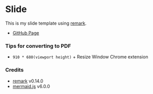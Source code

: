 Slide
===

This is my slide template using [remark](https://github.com/gnab/remark).

+ [GitHub Page](http://rkaneko.github.io/sprint-retrospectives/index.html)

### Tips for converting to PDF 

+ `910 * 680(viewport height)` + Resize Window Chrome extension

### Credits

+ [remark](https://github.com/gnab/remark) v0.14.0
+ [mermaid.js](https://github.com/knsv/mermaid) v6.0.0
